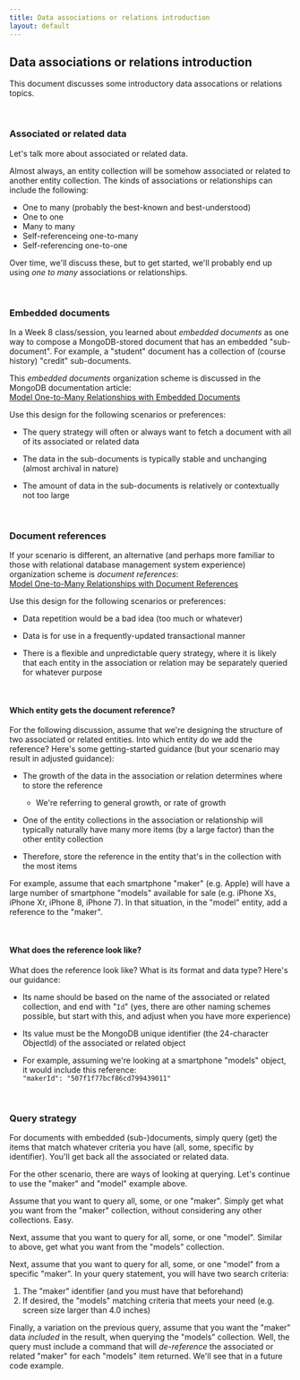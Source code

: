 ```yaml
---
title: Data associations or relations introduction
layout: default
---
```


## Data associations or relations introduction

This document discusses some introductory data assocations or relations topics. 

<br>

### Associated or related data 

Let's talk more about associated or related data. 

Almost always, an entity collection will be somehow associated or related to another entity collection. The kinds of associations or relationships can include the following: 
* One to many (probably the best-known and best-understood)
* One to one
* Many to many
* Self-referenceing one-to-many
* Self-referencing one-to-one 

Over time, we'll discuss these, but to get started, we'll probably end up using *one to many* associations or relationships. 

<br>

### Embedded documents 

In a Week 8 class/session, you learned about *embedded documents* as one way to compose a MongoDB-stored document that has an embedded "sub-document". For example, a "student" document has a collection of (course history) "credit" sub-documents. 

This *embedded documents* organization scheme is discussed in the MongoDB documentation article:  
[Model One-to-Many Relationships with Embedded Documents](https://docs.mongodb.com/manual/tutorial/model-embedded-one-to-many-relationships-between-documents/)

Use this design for the following scenarios or preferences: 

* The query strategy will often or always want to fetch a document with all of its associated or related data 

* The data in the sub-documents is typically stable and unchanging (almost archival in nature)

* The amount of data in the sub-documents is relatively or contextually not too large 

<br>

### Document references

If your scenario is different, an alternative (and perhaps more familiar to those with relational database management system experience) organization scheme is *document references*:  
[Model One-to-Many Relationships with Document References](https://docs.mongodb.com/manual/tutorial/model-referenced-one-to-many-relationships-between-documents/)

Use this design for the following scenarios or preferences: 

* Data repetition would be a bad idea (too much or whatever)

* Data is for use in a frequently-updated transactional manner 

* There is a flexible and unpredictable query strategy, where it is likely that each entity in the association or relation may be separately queried for whatever purpose 

<br>

#### Which entity gets the document reference?

For the following discussion, assume that we're designing the structure of two associated or related entities. Into which entity do we add the reference? Here's some getting-started guidance (but your scenario may result in adjusted guidance):

* The growth of the data in the association or relation determines where to store the reference
  * We're referring to general growth, or rate of growth

* One of the entity collections in the association or relationship will typically naturally have many more items (by a large factor) than the other entity collection 

* Therefore, store the reference in the entity that's in the collection with the most items 

For example, assume that each smartphone "maker" (e.g. Apple) will have a large number of smartphone "models" available for sale (e.g. iPhone Xs, iPhone Xr, iPhone 8, iPhone 7). In that situation, in the "model" entity, add a reference to the "maker". 

<br>

#### What does the reference look like? 

What does the reference look like? What is its format and data type? Here's our guidance:

* Its name should be based on the name of the associated or related collection, and end with "`Id`" (yes, there are other naming schemes possible, but start with this, and adjust when you have more experience)

* Its value must be the MongoDB unique identifier (the 24-character ObjectId) of the associated or related object 

* For example, assuming we're looking at a smartphone "models" object, it would include this reference:  
`"makerId": "507f1f77bcf86cd799439011"`

<br>

### Query strategy

For documents with embedded (sub-)documents, simply query (get) the items that match whatever criteria you have (all, some, specific by identifier). You'll get back all the associated or related data. 

For the other scenario, there are ways of looking at querying. Let's continue to use the "maker" and "model" example above. 

Assume that you want to query all, some, or one "maker". Simply get what you want from the "maker" collection, without considering any other collections. Easy. 

Next, assume that you want to query for all, some, or one "model". Similar to above, get what you want from the "models" collection. 

Next, assume that you want to query for all, some, or one "model" from a specific "maker". In your query statement, you will have two search criteria:
1. The "maker" identifier (and you must have that beforehand) 
2. If desired, the "models" matching criteria that meets your need (e.g. screen size larger than 4.0 inches) 

Finally, a variation on the previous query, assume that you want the "maker" data *included* in the result, when querying the "models" collection. Well, the query must include a command that will *de-reference* the associated or related "maker" for each "models" item returned. We'll see that in a future code example. 

<br>
